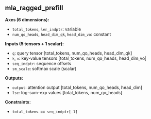 ## **mla_ragged_prefill**

**Axes (6 dimensions):**
- `total_tokens`, `len_indptr`: variable
- `num_qo_heads`, `head_dim_qk`, `head_dim_vo`: constant

**Inputs (5 tensors + 1 scalar):**
- `q`: query tensor [total_tokens, num_qo_heads, head_dim_qk]
- `k`, `v`: key-value tensors [total_tokens, num_qo_heads, head_dim_vo]
- `seq_indptr`: sequence offsets
- `sm_scale`: softmax scale (scalar)

**Outputs:**
- `output`: attention output [total_tokens, num_qo_heads, head_dim]
- `lse`: log-sum-exp values [total_tokens, num_qo_heads]

**Constraints:**
- `total_tokens == seq_indptr[-1]`
